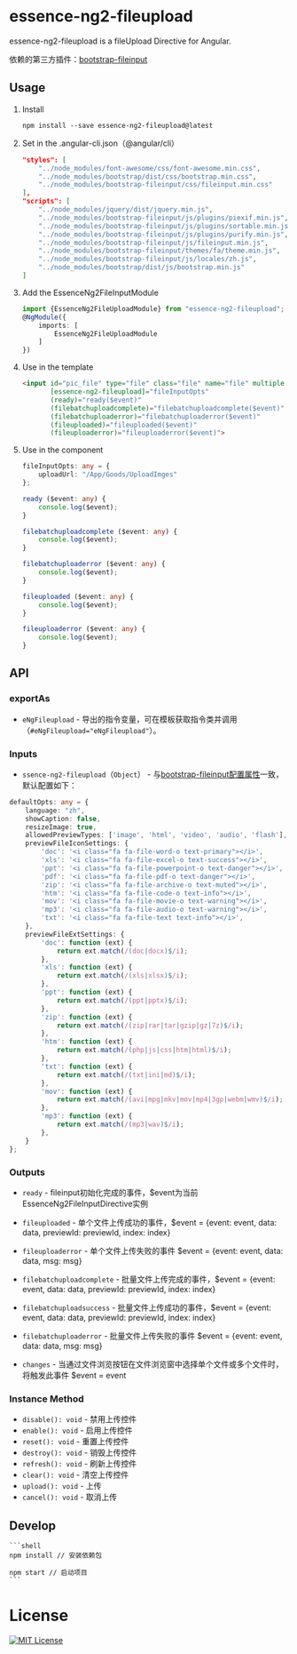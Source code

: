 # essence-ng2-fileupload

essence-ng2-fileupload is a fileUpload Directive for Angular.

依赖的第三方插件：[bootstrap-fileinput](http://plugins.krajee.com/file-input)

## Usage

1. Install

	```shell
	npm install --save essence-ng2-fileupload@latest
	```
	
2. Set in the .angular-cli.json（@angular/cli）

	```json
    "styles": [
        "../node_modules/font-awesome/css/font-awesome.min.css",
        "../node_modules/bootstrap/dist/css/bootstrap.min.css",
        "../node_modules/bootstrap-fileinput/css/fileinput.min.css"
    ],
    "scripts": [
        "../node_modules/jquery/dist/jquery.min.js",
        "../node_modules/bootstrap-fileinput/js/plugins/piexif.min.js",
        "../node_modules/bootstrap-fileinput/js/plugins/sortable.min.js",
        "../node_modules/bootstrap-fileinput/js/plugins/purify.min.js",
        "../node_modules/bootstrap-fileinput/js/fileinput.min.js",
        "../node_modules/bootstrap-fileinput/themes/fa/theme.min.js",
        "../node_modules/bootstrap-fileinput/js/locales/zh.js",
        "../node_modules/bootstrap/dist/js/bootstrap.min.js"
    ]
	```

3. Add the EssenceNg2FileInputModule

	```typescript
	import {EssenceNg2FileUploadModule} from "essence-ng2-fileupload";
	@NgModule({
	    imports: [
	        EssenceNg2FileUploadModule
	    ]
	})
	```

4. Use in the template

	```html
	<input id="pic_file" type="file" class="file" name="file" multiple
           [essence-ng2-fileupload]="fileInputOpts"
           (ready)="ready($event)"
           (filebatchuploadcomplete)="filebatchuploadcomplete($event)"
           (filebatchuploaderror)="filebatchuploaderror($event)"
           (fileuploaded)="fileuploaded($event)"
           (fileuploaderror)="fileuploaderror($event)">
	```

5. Use in the component

	```typescript
	fileInputOpts: any = {
        uploadUrl: "/App/Goods/UploadImges"
    };

    ready ($event: any) {
        console.log($event);
    }

    filebatchuploadcomplete ($event: any) {
        console.log($event);
    }

    filebatchuploaderror ($event: any) {
        console.log($event);
    }

    fileuploaded ($event: any) {
        console.log($event);
    }

    fileuploaderror ($event: any) {
        console.log($event);
    }
	```

## API

### exportAs

- `eNgFileupload` - 导出的指令变量，可在模板获取指令类并调用（`#eNgFileupload="eNgFileupload"`）。

### Inputs

- `ssence-ng2-fileupload`（`Object`） - 与[bootstrap-fileinput配置属性](http://plugins.krajee.com/file-input#options)一致，默认配置如下：
```typescript
defaultOpts: any = {
    language: "zh",
    showCaption: false,
    resizeImage: true,
    allowedPreviewTypes: ['image', 'html', 'video', 'audio', 'flash'],
    previewFileIconSettings: {
        'doc': '<i class="fa fa-file-word-o text-primary"></i>',
        'xls': '<i class="fa fa-file-excel-o text-success"></i>',
        'ppt': '<i class="fa fa-file-powerpoint-o text-danger"></i>',
        'pdf': '<i class="fa fa-file-pdf-o text-danger"></i>',
        'zip': '<i class="fa fa-file-archive-o text-muted"></i>',
        'htm': '<i class="fa fa-file-code-o text-info"></i>',
        'mov': '<i class="fa fa-file-movie-o text-warning"></i>',
        'mp3': '<i class="fa fa-file-audio-o text-warning"></i>',
        'txt': '<i class="fa fa-file-text text-info"></i>',
    },
    previewFileExtSettings: {
        'doc': function (ext) {
            return ext.match(/(doc|docx)$/i);
        },
        'xls': function (ext) {
            return ext.match(/(xls|xlsx)$/i);
        },
        'ppt': function (ext) {
            return ext.match(/(ppt|pptx)$/i);
        },
        'zip': function (ext) {
            return ext.match(/(zip|rar|tar|gzip|gz|7z)$/i);
        },
        'htm': function (ext) {
            return ext.match(/(php|js|css|htm|html)$/i);
        },
        'txt': function (ext) {
            return ext.match(/(txt|ini|md)$/i);
        },
        'mov': function (ext) {
            return ext.match(/(avi|mpg|mkv|mov|mp4|3gp|webm|wmv)$/i);
        },
        'mp3': function (ext) {
            return ext.match(/(mp3|wav)$/i);
        },
    }
};
```

### Outputs

- `ready` - fileinput初始化完成的事件，$event为当前EssenceNg2FileInputDirective实例

- `fileuploaded` - 单个文件上传成功的事件，$event = {event: event, data: data, previewId: previewId, index: index}

- `fileuploaderror` - 单个文件上传失败的事件 $event = {event: event, data: data, msg: msg}

- `filebatchuploadcomplete` - 批量文件上传完成的事件，$event = {event: event, data: data, previewId: previewId, index: index}

- `filebatchuploadsuccess` - 批量文件上传成功的事件，$event = {event: event, data: data, previewId: previewId, index: index}

- `filebatchuploaderror` - 批量文件上传失败的事件 $event = {event: event, data: data, msg: msg}

- `changes` - 当通过文件浏览按钮在文件浏览窗中选择单个文件或多个文件时，将触发此事件 $event = event

### Instance Method

- `disable(): void` - 禁用上传控件
- `enable(): void` - 启用上传控件
- `reset(): void` - 重置上传控件
- `destroy(): void` - 销毁上传控件
- `refresh(): void` - 刷新上传控件
- `clear(): void` - 清空上传控件
- `upload(): void` - 上传
- `cancel(): void` - 取消上传

## Develop

	```shell
	npm install // 安装依赖包
	
	npm start // 启动项目
	```

# License

[![MIT License](https://img.shields.io/badge/license-MIT-blue.svg?style=flat)](/LICENSE)
